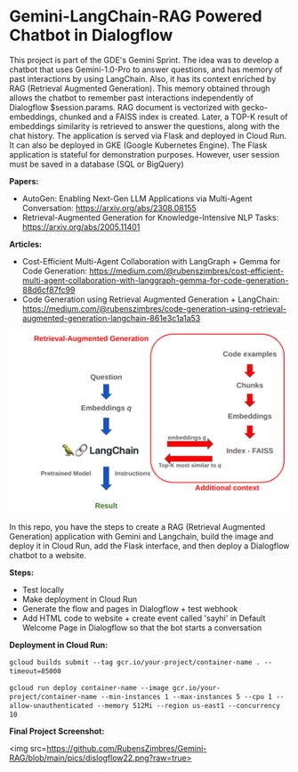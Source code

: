 # Gemini-LangChain-RAG Powered Chatbot in Dialogflow

This project is part of the GDE's Gemini Sprint. The idea was to develop a chatbot that uses Gemini-1.0-Pro to answer questions, and has memory of past interactions by using LangChain. Also, it has its context enriched by RAG (Retrieval Augmented Generation). This memory obtained through allows the chatbot to remember past interactions independently of Dialogflow $session.params. RAG document is vectorized with gecko-embeddings, chunked and a FAISS index is created. Later, a TOP-K result of embeddings similarity is retrieved to answer the questions, along with the chat history. The application is served via Flask and deployed in Cloud Run. It can also be deployed in GKE (Google Kubernetes Engine). The Flask application is stateful for demonstration purposes. However, user session must be saved in a database (SQL or BigQuery)

<b>Papers:</b>

* AutoGen: Enabling Next-Gen LLM Applications via Multi-Agent Conversation: https://arxiv.org/abs/2308.08155
* Retrieval-Augmented Generation for Knowledge-Intensive NLP Tasks: https://arxiv.org/abs/2005.11401

<b>Articles:</b>
* Cost-Efficient Multi-Agent Collaboration with LangGraph + Gemma for Code Generation: https://medium.com/@rubenszimbres/cost-efficient-multi-agent-collaboration-with-langgraph-gemma-for-code-generation-88d6cf87fc99
* Code Generation using Retrieval Augmented Generation + LangChain: https://medium.com/@rubenszimbres/code-generation-using-retrieval-augmented-generation-langchain-861e3c1a1a53

<img src=https://github.com/RubensZimbres/Gemini-RAG/blob/main/pics/RAG_.png>

In this repo, you have the steps to create a RAG (Retrieval Augmented Generation) application with Gemini and Langchain, build the image and deploy it in Cloud Run, add the Flask interface, and then deploy a Dialogflow chatbot to a website.


<b>Steps:</b>  
* Test locally
* Make deployment in Cloud Run
* Generate the flow and pages in Dialogflow + test webhook
* Add HTML code to website + create event called 'sayhi' in Default Welcome Page in Dialogflow so that the bot starts a conversation

<b>Deployment in Cloud Run:</b>  

```
gcloud builds submit --tag gcr.io/your-project/container-name . --timeout=85000
```

```
gcloud run deploy container-name --image gcr.io/your-project/container-name --min-instances 1 --max-instances 5 --cpu 1 --allow-unauthenticated --memory 512Mi --region us-east1 --concurrency 10
```
  
<b>Final Project Screenshot:</b>

<img src=https://github.com/RubensZimbres/Gemini-RAG/blob/main/pics/dislogflow22.png?raw=true>  
  
